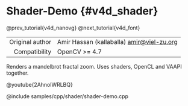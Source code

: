 # Shader-Demo {#v4d_shader}

@prev_tutorial{v4d_nanovg}
@next_tutorial{v4d_font}

|    |    |
| -: | :- |
| Original author | Amir Hassan (kallaballa) <amir@viel-zu.org> |
| Compatibility | OpenCV >= 4.7 |

Renders a mandelbrot fractal zoom. Uses shaders, OpenCL and VAAPI together.

@youtube{2AhnolWRLBQ}

@include samples/cpp/shader/shader-demo.cpp


